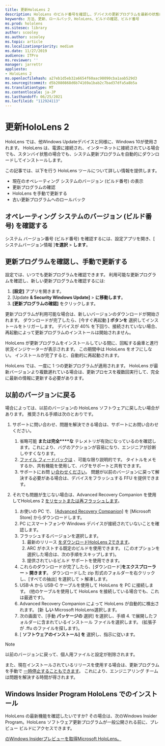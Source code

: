 ```yaml
---
title: 更新HoloLens 2
description: HoloLens のビルド番号を確認し、デバイスの更新プログラムを最新の状態に保ち、Insiders Program に参加して、更新プログラムをロールバックする方法について学習します。
keywords: 方法、更新、ロールバック、HoloLens、ビルドの確認、ビルド番号
ms.prod: hololens
ms.sitesec: library
author: scooley
ms.author: scooley
ms.topic: article
ms.localizationpriority: medium
ms.date: 11/27/2019
audience: ITPro
ms.reviewer: ''
manager: jarrettr
appliesto:
- HoloLens 2
ms.openlocfilehash: a27eb1d5eb32a6654f60aac98090cba1aab529d3
ms.sourcegitcommit: d5b2080868d6b74169a1bab2c7bad37dfa5a8b5a
ms.translationtype: MT
ms.contentlocale: ja-JP
ms.lasthandoff: 06/25/2021
ms.locfileid: "112924113"
---
```

# <a name="update-hololens-2"></a>更新HoloLens 2

HoloLens では、他Windows Updateデバイスと同様に、Windows 10が使用されます。 HoloLens は、電源に接続され、インターネットに接続されている場合でも、スタンバイ状態の場合でも、システム更新プログラムを自動的にダウンロードしてインストールします。

この記事では、以下を行う HoloLens ツールについて詳しい情報を提供します。

- 現在のオペレーティング システムのバージョン (ビルド番号) の表示
- 更新プログラムの確認
- HoloLens を手動で更新する
- 古い更新プログラムへのロールバック

## <a name="check-your-operating-system-version-build-number"></a>オペレーティング システムのバージョン (ビルド番号) を確認する

システム バージョン番号 (ビルド番号) を確認するには、設定アプリを開き、[ システムバージョン情報 ]**を選択**  >  **します**。

## <a name="check-for-updates-and-manually-update"></a>更新プログラムを確認し、手動で更新する

設定では、いつでも更新プログラムを確認できます。  利用可能な更新プログラムを確認し、新しい更新プログラムを確認するには:

1. **[設定]** アプリを開きます。
1. [Update **& Security Windows Update]**  >  **に移動します**。
1. **[更新プログラムの確認]** をクリックします。

更新プログラムが利用可能な場合は、新しいバージョンのダウンロードが開始されます。 ダウンロードが完了したら、[今すぐ再起動 **] ボタンを** 選択してインストールをトリガーします。 デバイスが 40% を下回り、接続されていない場合、再起動によって更新プログラムのインストールは開始されません。

HoloLens が更新プログラムをインストールしている間に、回転する歯車と進行状況インジケーターが表示されます。 この期間中は HoloLens をオフにしない。 インストールが完了すると、自動的に再起動されます。

HoloLens では、一度に 1 つの更新プログラムが適用されます。  HoloLens が最新バージョンより複数遅れている場合は、更新プロセスを複数回実行して、完全に最新の情報に更新する必要があります。

## <a name="go-back-to-a-previous-version"></a>以前のバージョンに戻る

場合によっては、以前のバージョンの HoloLens ソフトウェアに戻したい場合があります。 推奨される手順は次のとおりです。

1. サポートに問い合わせ、問題を解決できる場合は、サポートにお問い合わせください。
    1. 省略可能 **または完全****な** テレメトリが有効になっているのを確認します。これにより、バグのアクションが容易になり、エンジニアが診断しやすくなります。
    1. [ファイル フィードバックは](hololens-feedback.md) 、可能な限り説明的です。 タイトルをメモするか、共有機能を使用して、バグをサポートと共有できます。
    1. サポートにお問 [い合わせください](https://aka.ms/hlsupport)。 問題が以前のバージョンに戻って解決する必要がある場合は、デバイスをフラッシュする FFU を提供できます。

1. それでも問題が生じない場合は、Advanced Recovery Companion を使用してHoloLens 2 [をリセットまたは再フラッシュします](hololens-recovery.md)。
    1. お使いの PC で、 [[Advanced Recovery Companion]](https://www.microsoft.com/p/advanced-recovery-companion/9p74z35sfrs8?activetab=pivot:overviewtab) を [Microsoft Store] からダウンロードします。
    1. PC にスマートフォンや Windows デバイスが接続されていないことを確認します。
    1. フラッシュするバージョンを選択します。
        1. 最新のリリース [をダウンロードHoloLens 2できます](https://aka.ms/hololens2download)。
        1. ARC がホストする既定のビルドを使用できます。 (このオプションを選択した場合は、次の手順をスキップします)。
        1. 提供されているビルド サポートを使用できます。
    1. これらのダウンロードが完了したら、[ダウンロード]**をエクスプローラー**  >  **開きます**。 ダウンロードした zip 形式のフォルダーを右クリックし、[すべての抽出] を選択して  >  解凍します。
    1. USB-A から USB-C ケーブルを使用して HoloLens を PC に接続します。 (他のケーブルを使用して HoloLens を接続している場合でも、これは最適です)。
    1. Advanced Recovery Companion によって HoloLens が自動的に検出されます。 [新 **しい** Microsoft HoloLens選択します。
    1. 次の画面で、[手動 **パッケージの** 選択] を選択し、手順 4. で展開したフォルダーに含まれているインストール ファイルを選択します。 (拡張子が .ffu のファイルを探します)。
    1. [ **ソフトウェアのインストール] を** 選択し、指示に従います。

> [!NOTE]
> 以前のバージョンに戻って、個人用ファイルと設定が削除されます。

また、現在インストールされているリリースを使用する場合は、更新プログラム を手動で [一時停止することもできます](hololens-updates.md#pause-updates-via-device)。 これにより、エンジニアリング チームは問題を解決する時間が得されます。

## <a name="windows-insider-program-on-hololens"></a>Windows Insider Program HoloLens でのインストール

HoloLens の最新機能を確認したいですか?  その場合は、次のWindows Insider Program。HoloLens ソフトウェア更新プログラムが一般公開される前に、プレビュー ビルドにアクセスできます。

[のWindows Insiderプレビューを取得Microsoft HoloLens。](hololens-insider.md)
